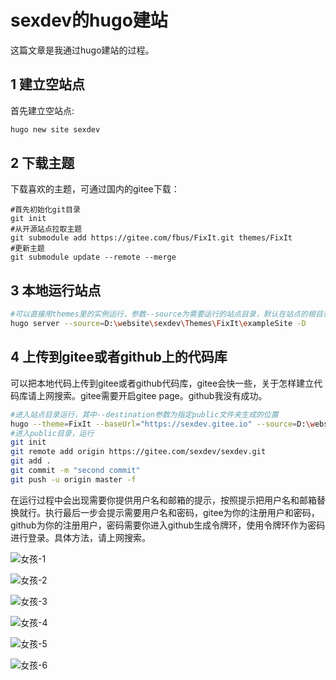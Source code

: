 # sexdev的hugo建站


这篇文章是我通过hugo建站的过程。

<!--more-->

## 1 建立空站点

首先建立空站点:

```bash
hugo new site sexdev
```

## 2 下载主题

下载喜欢的主题，可通过国内的gitee下载：

```git
#首先初始化git目录
git init
#从开源站点拉取主题
git submodule add https://gitee.com/fbus/FixIt.git themes/FixIt
#更新主题
git submodule update --remote --merge
```

## 3 本地运行站点

```bash
#可以直接用themes里的实例运行，参数--source为需要运行的站点目录，默认在站点的根目录下
hugo server --source=D:\website\sexdev\Themes\FixIt\exampleSite -D
```

## 4 上传到gitee或者github上的代码库

可以把本地代码上传到gitee或者github代码库，gitee会快一些，关于怎样建立代码库请上网搜索。gitee需要开启gitee page。github我没有成功。

```bash
#进入站点目录运行，其中--destination参数为指定public文件夹生成的位置
hugo --theme=FixIt --baseUrl="https://sexdev.gitee.io" --source=D:\website\sexdev\Themes\FixIt\exampleSite --destination=D:\website\sexdev\public
#进入public目录，运行
git init
git remote add origin https://gitee.com/sexdev/sexdev.git
git add .
git commit -m "second commit"
git push -u origin master -f
```

在运行过程中会出现需要你提供用户名和邮箱的提示，按照提示把用户名和邮箱替换就行。执行最后一步会提示需要用户名和密码，gitee为你的注册用户和密码，github为你的注册用户，密码需要你进入github生成令牌环，使用令牌环作为密码进行登录。具体方法，请上网搜索。

![女孩-1](女孩-1.jpg "女孩-1")

![女孩-2](女孩-2.jpg "女孩-2")

![女孩-3](女孩-3.jpg "女孩-3")

![女孩-4](女孩-4.jpg "女孩-4")

![女孩-5](女孩-5.jpg "女孩-5")

![女孩-6](女孩-6.jpg "女孩-6")

